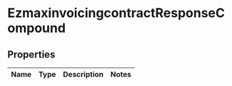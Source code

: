 
# EzmaxinvoicingcontractResponseCompound

## Properties
| Name | Type | Description | Notes |
| ------------ | ------------- | ------------- | ------------- |



